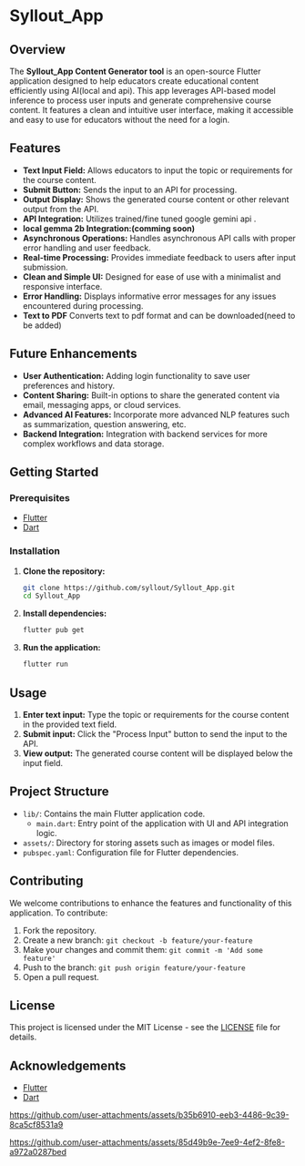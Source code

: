 # Syllout_App

## Overview

The **Syllout_App Content Generator tool** is an open-source Flutter application designed to help educators create educational content efficiently using AI(local and api). This app leverages API-based model inference to process user inputs and generate comprehensive course content. It features a clean and intuitive user interface, making it accessible and easy to use for educators without the need for a login.

## Features

- **Text Input Field:** Allows educators to input the topic or requirements for the course content.
- **Submit Button:** Sends the input to an API for processing.
- **Output Display:** Shows the generated course content or other relevant output from the API.
- **API Integration:** Utilizes trained/fine tuned google gemini api .
- **local gemma 2b Integration:(comming soon)**
- **Asynchronous Operations:** Handles asynchronous API calls with proper error handling and user feedback.
- **Real-time Processing:** Provides immediate feedback to users after input submission.
- **Clean and Simple UI:** Designed for ease of use with a minimalist and responsive interface.
- **Error Handling:** Displays informative error messages for any issues encountered during processing.
- **Text to PDF** Converts text to pdf format and can be downloaded(need to be added)  

## Future Enhancements

- **User Authentication:** Adding login functionality to save user preferences and history.
- **Content Sharing:** Built-in options to share the generated content via email, messaging apps, or cloud services.
- **Advanced AI Features:** Incorporate more advanced NLP features such as summarization, question answering, etc.
- **Backend Integration:** Integration with backend services for more complex workflows and data storage.

## Getting Started

### Prerequisites

- [Flutter](https://flutter.dev/docs/get-started/install)
- [Dart](https://dart.dev/get-dart)

### Installation

1. **Clone the repository:**
    ```bash
    git clone https://github.com/syllout/Syllout_App.git
    cd Syllout_App
    ```

2. **Install dependencies:**
    ```bash
    flutter pub get
    ```

3. **Run the application:**
    ```bash
    flutter run
    ```

## Usage

1. **Enter text input:** Type the topic or requirements for the course content in the provided text field.
2. **Submit input:** Click the "Process Input" button to send the input to the API.
3. **View output:** The generated course content will be displayed below the input field.

## Project Structure

- `lib/`: Contains the main Flutter application code.
  - `main.dart`: Entry point of the application with UI and API integration logic.
- `assets/`: Directory for storing assets such as images or model files.
- `pubspec.yaml`: Configuration file for Flutter dependencies.

## Contributing

We welcome contributions to enhance the features and functionality of this application. To contribute:

1. Fork the repository.
2. Create a new branch: `git checkout -b feature/your-feature`
3. Make your changes and commit them: `git commit -m 'Add some feature'`
4. Push to the branch: `git push origin feature/your-feature`
5. Open a pull request.

## License

This project is licensed under the MIT License - see the [LICENSE](LICENSE) file for details.

## Acknowledgements

- [Flutter](https://flutter.dev/)
- [Dart](https://dart.dev/)


https://github.com/user-attachments/assets/b35b6910-eeb3-4486-9c39-8ca5cf8531a9



https://github.com/user-attachments/assets/85d49b9e-7ee9-4ef2-8fe8-a972a0287bed

